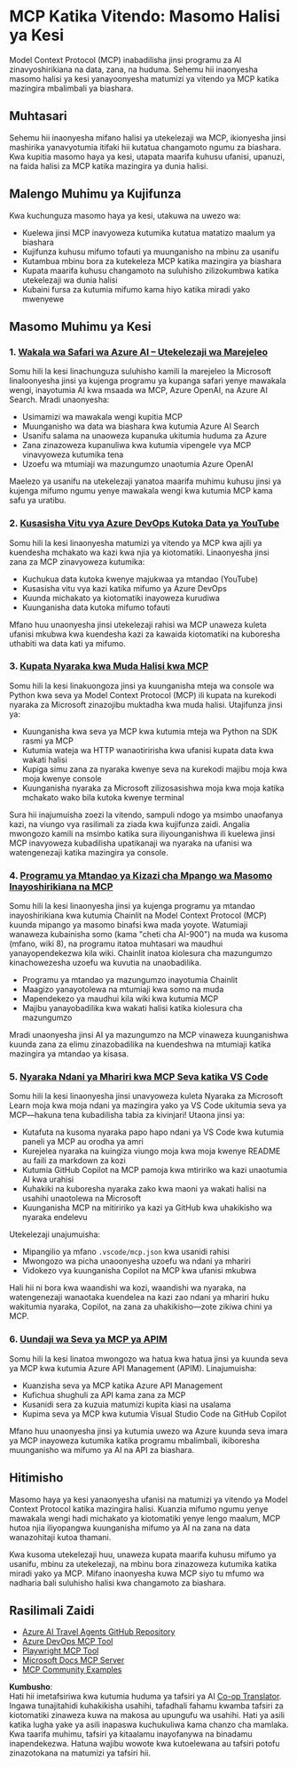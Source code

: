 <!--
CO_OP_TRANSLATOR_METADATA:
{
  "original_hash": "6940b1e931e51821b219aa9dcfe8c4ee",
  "translation_date": "2025-06-23T11:14:59+00:00",
  "source_file": "09-CaseStudy/README.md",
  "language_code": "sw"
}
-->
# MCP Katika Vitendo: Masomo Halisi ya Kesi

Model Context Protocol (MCP) inabadilisha jinsi programu za AI zinavyoshirikiana na data, zana, na huduma. Sehemu hii inaonyesha masomo halisi ya kesi yanayoonyesha matumizi ya vitendo ya MCP katika mazingira mbalimbali ya biashara.

## Muhtasari

Sehemu hii inaonyesha mifano halisi ya utekelezaji wa MCP, ikionyesha jinsi mashirika yanavyotumia itifaki hii kutatua changamoto ngumu za biashara. Kwa kupitia masomo haya ya kesi, utapata maarifa kuhusu ufanisi, upanuzi, na faida halisi za MCP katika mazingira ya dunia halisi.

## Malengo Muhimu ya Kujifunza

Kwa kuchunguza masomo haya ya kesi, utakuwa na uwezo wa:

- Kuelewa jinsi MCP inavyoweza kutumika kutatua matatizo maalum ya biashara  
- Kujifunza kuhusu mifumo tofauti ya muunganisho na mbinu za usanifu  
- Kutambua mbinu bora za kutekeleza MCP katika mazingira ya biashara  
- Kupata maarifa kuhusu changamoto na suluhisho zilizokumbwa katika utekelezaji wa dunia halisi  
- Kubaini fursa za kutumia mifumo kama hiyo katika miradi yako mwenyewe  

## Masomo Muhimu ya Kesi

### 1. [Wakala wa Safari wa Azure AI – Utekelezaji wa Marejeleo](./travelagentsample.md)

Somu hili la kesi linachunguza suluhisho kamili la marejeleo la Microsoft linaloonyesha jinsi ya kujenga programu ya kupanga safari yenye mawakala wengi, inayotumia AI kwa msaada wa MCP, Azure OpenAI, na Azure AI Search. Mradi unaonyesha:

- Usimamizi wa mawakala wengi kupitia MCP  
- Muunganisho wa data wa biashara kwa kutumia Azure AI Search  
- Usanifu salama na unaoweza kupanuka ukitumia huduma za Azure  
- Zana zinazoweza kupanuliwa kwa kutumia vipengele vya MCP vinavyoweza kutumika tena  
- Uzoefu wa mtumiaji wa mazungumzo unaotumia Azure OpenAI  

Maelezo ya usanifu na utekelezaji yanatoa maarifa muhimu kuhusu jinsi ya kujenga mifumo ngumu yenye mawakala wengi kwa kutumia MCP kama safu ya uratibu.

### 2. [Kusasisha Vitu vya Azure DevOps Kutoka Data ya YouTube](./UpdateADOItemsFromYT.md)

Somu hili la kesi linaonyesha matumizi ya vitendo ya MCP kwa ajili ya kuendesha mchakato wa kazi kwa njia ya kiotomatiki. Linaonyesha jinsi zana za MCP zinavyoweza kutumika:

- Kuchukua data kutoka kwenye majukwaa ya mtandao (YouTube)  
- Kusasisha vitu vya kazi katika mifumo ya Azure DevOps  
- Kuunda michakato ya kiotomatiki inayoweza kurudiwa  
- Kuunganisha data kutoka mifumo tofauti  

Mfano huu unaonyesha jinsi utekelezaji rahisi wa MCP unaweza kuleta ufanisi mkubwa kwa kuendesha kazi za kawaida kiotomatiki na kuboresha uthabiti wa data kati ya mifumo.

### 3. [Kupata Nyaraka kwa Muda Halisi kwa MCP](./docs-mcp/README.md)

Somu hili la kesi linakuongoza jinsi ya kuunganisha mteja wa console wa Python kwa seva ya Model Context Protocol (MCP) ili kupata na kurekodi nyaraka za Microsoft zinazojibu muktadha kwa muda halisi. Utajifunza jinsi ya:

- Kuunganisha kwa seva ya MCP kwa kutumia mteja wa Python na SDK rasmi ya MCP  
- Kutumia wateja wa HTTP wanaotiririsha kwa ufanisi kupata data kwa wakati halisi  
- Kupiga simu zana za nyaraka kwenye seva na kurekodi majibu moja kwa moja kwenye console  
- Kuunganisha nyaraka za Microsoft zilizosasishwa moja kwa moja katika mchakato wako bila kutoka kwenye terminal  

Sura hii inajumuisha zoezi la vitendo, sampuli ndogo ya msimbo unaofanya kazi, na viungo vya rasilimali za ziada kwa kujifunza zaidi. Angalia mwongozo kamili na msimbo katika sura iliyounganishwa ili kuelewa jinsi MCP inavyoweza kubadilisha upatikanaji wa nyaraka na ufanisi wa watengenezaji katika mazingira ya console.

### 4. [Programu ya Mtandao ya Kizazi cha Mpango wa Masomo Inayoshirikiana na MCP](./docs-mcp/README.md)

Somu hili la kesi linaonyesha jinsi ya kujenga programu ya mtandao inayoshirikiana kwa kutumia Chainlit na Model Context Protocol (MCP) kuunda mipango ya masomo binafsi kwa mada yoyote. Watumiaji wanaweza kubainisha somo (kama "cheti cha AI-900") na muda wa kusoma (mfano, wiki 8), na programu itatoa muhtasari wa maudhui yanayopendekezwa kila wiki. Chainlit inatoa kiolesura cha mazungumzo kinachowezesha uzoefu wa kuvutia na unaobadilika.

- Programu ya mtandao ya mazungumzo inayotumia Chainlit  
- Maagizo yanayotolewa na mtumiaji kwa somo na muda  
- Mapendekezo ya maudhui kila wiki kwa kutumia MCP  
- Majibu yanayobadilika kwa wakati halisi katika kiolesura cha mazungumzo  

Mradi unaonyesha jinsi AI ya mazungumzo na MCP vinaweza kuunganishwa kuunda zana za elimu zinazobadilika na kuendeshwa na mtumiaji katika mazingira ya mtandao ya kisasa.

### 5. [Nyaraka Ndani ya Mhariri kwa MCP Seva katika VS Code](./docs-mcp/README.md)

Somu hili la kesi linaonyesha jinsi unavyoweza kuleta Nyaraka za Microsoft Learn moja kwa moja ndani ya mazingira yako ya VS Code ukitumia seva ya MCP—hakuna tena kubadilisha tabia za kivinjari! Utaona jinsi ya:

- Kutafuta na kusoma nyaraka papo hapo ndani ya VS Code kwa kutumia paneli ya MCP au orodha ya amri  
- Kurejelea nyaraka na kuingiza viungo moja kwa moja kwenye README au faili za markdown za kozi  
- Kutumia GitHub Copilot na MCP pamoja kwa mtiririko wa kazi unaotumia AI kwa urahisi  
- Kuhakiki na kuboresha nyaraka zako kwa maoni ya wakati halisi na usahihi unaotolewa na Microsoft  
- Kuunganisha MCP na mitiririko ya kazi ya GitHub kwa uhakikisho wa nyaraka endelevu  

Utekelezaji unajumuisha:  
- Mipangilio ya mfano `.vscode/mcp.json` kwa usanidi rahisi  
- Mwongozo wa picha unaoonyesha uzoefu wa ndani ya mhariri  
- Vidokezo vya kuunganisha Copilot na MCP kwa ufanisi mkubwa  

Hali hii ni bora kwa waandishi wa kozi, waandishi wa nyaraka, na watengenezaji wanaotaka kuendelea na kazi zao ndani ya mhariri huku wakitumia nyaraka, Copilot, na zana za uhakikisho—zote zikiwa chini ya MCP.

### 6. [Uundaji wa Seva ya MCP ya APIM](./apimsample.md)

Somu hili la kesi linatoa mwongozo wa hatua kwa hatua jinsi ya kuunda seva ya MCP kwa kutumia Azure API Management (APIM). Linajumuisha:  
- Kuanzisha seva ya MCP katika Azure API Management  
- Kufichua shughuli za API kama zana za MCP  
- Kusanidi sera za kuzuia matumizi kupita kiasi na usalama  
- Kupima seva ya MCP kwa kutumia Visual Studio Code na GitHub Copilot  

Mfano huu unaonyesha jinsi ya kutumia uwezo wa Azure kuunda seva imara ya MCP inayoweza kutumika katika programu mbalimbali, ikiboresha muunganisho wa mifumo ya AI na API za biashara.

## Hitimisho

Masomo haya ya kesi yanaonyesha ufanisi na matumizi ya vitendo ya Model Context Protocol katika mazingira halisi. Kuanzia mifumo ngumu yenye mawakala wengi hadi michakato ya kiotomatiki yenye lengo maalum, MCP hutoa njia iliyopangwa kuunganisha mifumo ya AI na zana na data wanazohitaji kutoa thamani.

Kwa kusoma utekelezaji huu, unaweza kupata maarifa kuhusu mifumo ya usanifu, mbinu za utekelezaji, na mbinu bora zinazoweza kutumika katika miradi yako ya MCP. Mifano inaonyesha kuwa MCP siyo tu mfumo wa nadharia bali suluhisho halisi kwa changamoto za biashara.

## Rasilimali Zaidi

- [Azure AI Travel Agents GitHub Repository](https://github.com/Azure-Samples/azure-ai-travel-agents)  
- [Azure DevOps MCP Tool](https://github.com/microsoft/azure-devops-mcp)  
- [Playwright MCP Tool](https://github.com/microsoft/playwright-mcp)  
- [Microsoft Docs MCP Server](https://github.com/MicrosoftDocs/mcp)  
- [MCP Community Examples](https://github.com/microsoft/mcp)

**Kumbusho**:  
Hati hii imetafsiriwa kwa kutumia huduma ya tafsiri ya AI [Co-op Translator](https://github.com/Azure/co-op-translator). Ingawa tunajitahidi kuhakikisha usahihi, tafadhali fahamu kwamba tafsiri za kiotomatiki zinaweza kuwa na makosa au upungufu wa usahihi. Hati ya asili katika lugha yake ya asili inapaswa kuchukuliwa kama chanzo cha mamlaka. Kwa taarifa muhimu, tafsiri ya kitaalamu inayofanywa na binadamu inapendekezwa. Hatuna wajibu wowote kwa kutoelewana au tafsiri potofu zinazotokana na matumizi ya tafsiri hii.